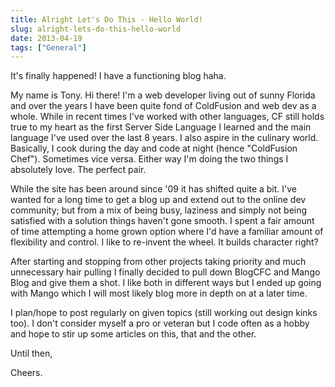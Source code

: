 ```yaml
---
title: Alright Let's Do This - Hello World!
slug: alright-lets-do-this-hello-world
date: 2013-04-19
tags: ["General"]
---
```


It's finally happened! I have a functioning blog haha.

My name is Tony. Hi there! I'm a web developer living out of sunny Florida and over the years I have been quite fond of ColdFusion and web dev as a whole. While in recent times I've worked with other languages, CF still holds true to my heart as the first Server Side Language I learned and the main language I've used over the last 8 years. I also aspire in the culinary world. Basically, I cook during the day and code at night (hence "ColdFusion Chef"). Sometimes vice versa. Either way I'm doing the two things I absolutely love. The perfect pair.

While the site has been around since '09 it has shifted quite a bit. I've wanted for a long time to get a blog up and extend out to the online dev community; but from a mix of being busy, laziness and simply not being satisfied with a solution things haven't gone smooth. I spent a fair amount of time attempting a home grown option where I'd have a familiar amount of flexibility and control. I like to re-invent the wheel. It builds character right?

After starting and stopping from other projects taking priority and much unnecessary hair pulling I finally decided to pull down BlogCFC and Mango Blog and give them a shot. I like both in different ways but I ended up going with Mango which I will most likely blog more in depth on at a later time.

I plan/hope to post regularly on given topics (still working out design kinks too). I don't consider myself a pro or veteran but I code often as a hobby and hope to stir up some articles on this, that and the other.

Until then,

Cheers.